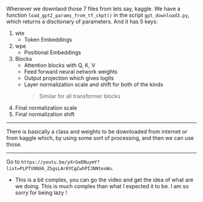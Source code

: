 Whenever we downlaod those 7 files from lets say, kaggle. We have a function `load_gpt2_params_from_tf_ckpt()` in the script `gpt_download3.py`, which returns a disctionary of parameters. And it has 5 keys:

1. wte
   - Token Embeddings
2. wpe
   - Positional Embeddings
3. Blocks
   - Attention blocks with Q, K, V
   - Feed forward neural network weights
   - Output projection which gives logits
   - Layer normalization scale and shift for both of the kinds
     > Similar for all transformer blocks
4. Final normalization scale
5. Final normalization shift

---

There is basically a class and weights to be downloaded from internet or from kaggle which, by using some sort of processing, and then we can use those.

---

Go to `https://youtu.be/yXrGeDNuymY?list=PLPTV0NXA_ZSgsLAr8YCgCwhPIJNNtexWu`.

- This is a bit complex, you can go the video and get the idea of what are we doing. This is much complex than what I expected it to be. I am so sorry for being lazy !
